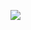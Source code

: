 <p align="left">
  <img src="https://api.boot.dev/v1/users/public/8478da22-64c3-4dee-a126-7c01b2450b88/thumbnail" >
</p>

<!--
**SighborgX/SighborgX** is a ✨ _special_ ✨ repository because its `README.md` (this file) appears on your GitHub profile.

Here are some ideas to get you started:

- 🔭 I’m currently working on ...
- 🌱 I’m currently learning ...
- 👯 I’m looking to collaborate on ...
- 🤔 I’m looking for help with ...
- 💬 Ask me about ...
- 📫 How to reach me: ...
- 😄 Pronouns: ...
- ⚡ Fun fact: ..
-->
